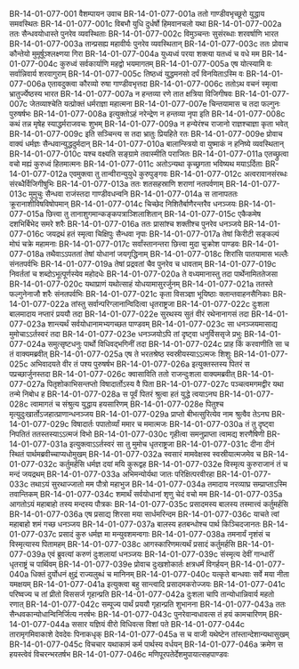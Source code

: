 BR-14-01-077-001	वैशम्पायन उवाच
BR-14-01-077-001a	ततो गाण्डीवभृच्छूरो युद्धाय समवस्थितः
BR-14-01-077-001c	विबभौ युधि दुर्धर्षो हिमवानचलो यथा
BR-14-01-077-002a	ततः सैन्धवयोधास्ते पुनरेव व्यवस्थिताः
BR-14-01-077-002c	विमुञ्चन्तः सुसंरब्धाः शरवर्षाणि भारत
BR-14-01-077-003a	तान्प्रसह्य महावीर्यः पुनरेव व्यवस्थितान्
BR-14-01-077-003c	ततः प्रोवाच कौन्तेयो मुमूर्षूञ्श्लक्ष्णया गिरा
BR-14-01-077-004a	युध्यध्वं परया शक्त्या यतध्वं च वधे मम
BR-14-01-077-004c	कुरुध्वं सर्वकार्याणि महद्वो भयमागतम्
BR-14-01-077-005a	एष योत्स्यामि वः सर्वान्निवार्य शरवागुराम्
BR-14-01-077-005c	तिष्ठध्वं युद्धमनसो दर्पं विनयिताऽस्मि वः
BR-14-01-077-006a	एतावदुक्त्वा कौरव्यो रुषा गाण्डीवभृत्तदा
BR-14-01-077-006c	ततोऽथ वचनं स्मृत्वा भ्रातुर्ज्येष्ठस्य भारत
BR-14-01-077-007a	न हन्तव्या रणे तात क्षत्रिया विजिगीषवः
BR-14-01-077-007c	जेतव्याश्चेति यत्प्रोक्तं धर्मराज्ञा महात्मना
BR-14-01-077-007e	चिन्तयामास च तदा फल्गुनः पुरुषर्षभः
BR-14-01-077-008a	इत्युक्तोऽहं नरेन्द्रेण न हन्तव्या नृपा इति
BR-14-01-077-008c	कथं तन्न मृषेह स्याद्धर्मराजवचः शुभम्
BR-14-01-077-009a	न हन्येरंश्च राजानो राज्ञश्चाज्ञा कृता भवेत्
BR-14-01-077-009c	इति सञ्चिन्त्य स तदा भ्रातुः प्रियहिते रतः
BR-14-01-077-009e	प्रोवाच वाक्यं धर्मज्ञः सैन्धवान्युद्धदुर्मदान्
BR-14-01-077-010a	बालान्स्त्रियो वा युष्माकं न हनिष्ये व्यवस्थितान्
BR-14-01-077-010c	यश्च वक्ष्यति सङ्ग्रामे तवास्मीति पराजितः
BR-14-01-077-011a	एतच्छ्रुत्वा वचो मह्यं कुरुध्वं हितमात्मनः
BR-14-01-077-011c	अतोऽन्यथा कृच्छ्रगता भविष्यथ मयाऽर्दिताः
BR-14-01-077-012a	एवमुक्त्वा तु तान्वीरान्युयुधे कुरुपुङ्गवः
BR-14-01-077-012c	अत्वरावानसंरब्धः संरब्धैर्विजिगीषुभिः
BR-14-01-077-013a	ततः शतसहस्राणि शराणां नतपर्वणाम्
BR-14-01-077-013c	मुमुचुः सैन्धवा राजंस्तदा गाण्डीवधन्वनि
BR-14-01-077-014a	स तानापततः क्रूरानाशीविषविषोपमान्
BR-14-01-077-014c	चिच्छेद निशितैर्बाणैरन्तरैव धनञ्जयः
BR-14-01-077-015a	छित्त्वा तु तानाशुगमान्कङ्कपत्राञ्शिलाशितान्
BR-14-01-077-015c	एकैकमेष दशभिर्बिभेद समरे शरैः
BR-14-01-077-016a	ततः प्रासांश्च शक्तीश्च पुनरेव धनञ्जये
BR-14-01-077-016c	जयद्रथं हतं स्मृत्वा चिक्षिपुः सैन्धवा नृपाः
BR-14-01-077-017a	तेषां किरीटी सङ्कल्पं मोघं चक्रे महामनाः
BR-14-01-077-017c	सर्वांस्तानन्तरा छित्त्वा मुदा चुक्रोश पाण्डवः
BR-14-01-077-018a	तथैवाऽऽपततां तेषां योधानां जयगृद्धिनाम्
BR-14-01-077-018c	शिरांसि पातयामास भल्लैः संनतपर्वभिः
BR-14-01-077-019a	तेषां प्रद्रवतां चैव पुनरेव च धावताम्
BR-14-01-077-019c	निवर्ततां च शब्दोऽभूत्पूर्णस्येव महोदधेः
BR-14-01-077-020a	ते वध्यमानास्तु तदा पार्थेनामिततेजसा
BR-14-01-077-020c	यथाप्राणं यथोत्साहं योधयामासुरर्जुनम्
BR-14-01-077-021a	ततस्ते फल्गुनेनाजौ शरैः संनतपर्वभिः
BR-14-01-077-021c	कृता विसञ्ज्ञा भूयिष्ठाः क्लान्तवाहनसैनिकाः
BR-14-01-077-022a	तांस्तु सर्वान्परिग्लानान्विदित्वा धृतराष्ट्रजा
BR-14-01-077-022c	दुःशला बालमादाय नप्तारं प्रययौ तदा
BR-14-01-077-022e	सुरथस्य सुतं वीरं रथेनानागसं तदा
BR-14-01-077-023a	शान्त्यर्थं सर्वयोधानामभ्यगच्छत पाण्डवम्
BR-14-01-077-023c	सा धनञ्जयमासाद्य मुमोचाऽऽर्तस्वरं तदा
BR-14-01-077-023e	धनञ्जयोऽपि तां दृष्ट्वा धनुर्विससृजे प्रभुः
BR-14-01-077-024a	समुत्सृष्टधनुः पार्थो विधिवद्भगिनीं तदा
BR-14-01-077-024c	प्राह किं करवाणीति सा च तं वाक्यमब्रवीत्
BR-14-01-077-025a	एष ते भरतश्रेष्ठ स्वस्रीयस्याऽऽत्मजः शिशुः
BR-14-01-077-025c	अभिवादयते वीर तं पश्य पुरुषर्षभ
BR-14-01-077-026a	इत्युक्तस्तस्य पितरं स पप्रच्छार्जुनस्तदा
BR-14-01-077-026c	क्वासाविति ततो राजन्दुःशला वाक्यमब्रवीत्
BR-14-01-077-027a	पितृशोकाभिसन्तप्तो विषादार्तोऽस्य वै पिता
BR-14-01-077-027c	पञ्चत्वमगमद्वीर यथा तन्मे निबोध ह
BR-14-01-077-028a	स पूर्वं पितरं श्रुत्वा हतं युद्धे त्वयाऽनघ
BR-14-01-077-028c	त्वामागतं च संश्रुत्य युद्धाय हयसारिणम्
BR-14-01-077-028e	पितुश्च मृत्युदुःखार्तोऽजहात्प्राणान्धनञ्जय
BR-14-01-077-029a	प्राप्तो बीभत्सुरित्येव नाम श्रुत्वैव तेऽनघ
BR-14-01-077-029c	विषादार्तः पपातोर्व्यां ममार च ममात्मजः
BR-14-01-077-030a	तं तु दृष्ट्वा निपतितं ततस्तस्याऽऽत्मजं विभो
BR-14-01-077-030c	गृहीत्वा समनुप्राप्ता त्वामद्य शरणैषिणी
BR-14-01-077-031a	इत्युक्त्वाऽऽर्तस्वरं सा तु मुमोच धृतराष्ट्रजा
BR-14-01-077-031c	दीना दीनं स्थितं पार्थमब्रवीच्चाप्यधोमुखम्
BR-14-01-077-032a	स्वसारं मामवेक्षस्व स्वस्रीयात्मजमेव च
BR-14-01-077-032c	कर्तुमर्हसि धर्मज्ञ दयां मयि कुरूद्वह
BR-14-01-077-032e	विस्मृत्य कुरुराजानं तं च मन्दं जयद्रथम्
BR-14-01-077-033a	अभिमन्योर्यथा जातः परिक्षित्परवीरहा
BR-14-01-077-033c	तथाऽयं सुरथाज्जातो मम पौत्रो महाभुज
BR-14-01-077-034a	तमादाय नरव्याघ्र सम्प्राप्ताऽस्मि तवान्तिकम्
BR-14-01-077-034c	शमार्थं सर्वयोधानां शृणु चेदं वचो मम
BR-14-01-077-035a	आगतोऽयं महाबाहो तस्य मन्दस्य पौत्रकः
BR-14-01-077-035c	प्रसादमस्य बालस्य तस्मात्त्वं कर्तुमर्हसि
BR-14-01-077-036a	एष प्रसाद्य शिरसा मया सार्धमरिन्दम
BR-14-01-077-036c	याचते त्वां महाबाहो शमं गच्छ धनञ्जय
BR-14-01-077-037a	बालस्य हतबन्धोश्च पार्थ किञ्चिदजानतः
BR-14-01-077-037c	प्रसादं कुरु धर्मज्ञ मा मन्युवशमन्वगाः
BR-14-01-077-038a	तमनार्यं नृशंसं च विस्मृत्यास्य पितामहम्
BR-14-01-077-038c	आगस्कारिणमत्यर्थं प्रसादं कर्तुमर्हसि
BR-14-01-077-039a	एवं ब्रुवत्यां करुणं दुःशलायां धनञ्जयः
BR-14-01-077-039c	संस्मृत्य देवीं गान्धारीं धृतराष्ट्रं च पार्थिवम्
BR-14-01-077-039e	प्रोवाच दुःखशोकार्तः क्षत्रधर्मं विगर्हयन्
BR-14-01-077-040a	धिक्तं दुर्योधनं क्षुद्रं राज्यलुब्धं च मानिनम्
BR-14-01-077-040c	यत्कृते बान्धवाः सर्वे मया नीता यमक्षयम्
BR-14-01-077-041a	इत्युक्त्वा बहु सान्त्वादि प्रसादमकरोज्जयः
BR-14-01-077-041c	परिष्वज्य च तां प्रीतो विससर्ज गृहान्प्रति
BR-14-01-077-042a	दुःशला चापि तान्योधान्निवार्य महतो रणात्
BR-14-01-077-042c	सम्पूज्य पार्थं प्रययौ गृहान्प्रति शुभानना
BR-14-01-077-043a	ततः सैन्धवकान्योधान्विनिर्जित्य नरर्षभः
BR-14-01-077-043c	पुनरेवान्वधावत्स तं हयं कामचारिणम्
BR-14-01-077-044a	ससार यज्ञियं वीरो विधिवत्स विशां पते
BR-14-01-077-044c	तारामृगमिवाकाशे देवदेवः पिनाकधृक्
BR-14-01-077-045a	स च वाजी यथेष्टेन तांस्तान्देशान्यथासुखम्
BR-14-01-077-045c	विचचार यथाकामं कर्म पार्थस्य वर्धयन्
BR-14-01-077-046a	क्रमेण स हयस्त्वेवं विचरन्भरतर्षभ
BR-14-01-077-046c	मणिपूरपतेर्देशमुपायात्सहपाण्डवः
